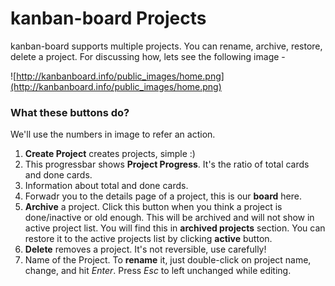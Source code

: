 # kanban-board Projects #

kanban-board supports multiple projects. You can rename, archive, restore, delete a project. For discussing how, lets see the following image -

![http://kanbanboard.info/public_images/home.png](http://kanbanboard.info/public_images/home.png)

### What these buttons do? ###
We'll use the numbers in image to refer an action.

  1. **Create Project** creates projects, simple :)
  1. This progressbar shows **Project Progress**. It's the ratio of total cards and done cards.
  1. Information about total and done cards.
  1. Forwadr you to the details page of a project, this is our <b>board</b> here.
  1. **Archive** a project. Click this button when you think a project is done/inactive or old enough. This will be archived and will not show in active project list. You will find this in **archived projects** section. You can restore it to the active projects list by clicking **active** button.
  1. **Delete** removes a project. It's not reversible, use carefully!
  1. Name of the Project. To **rename** it, just double-click on project name, change, and hit _Enter_. Press _Esc_ to left unchanged while editing.
